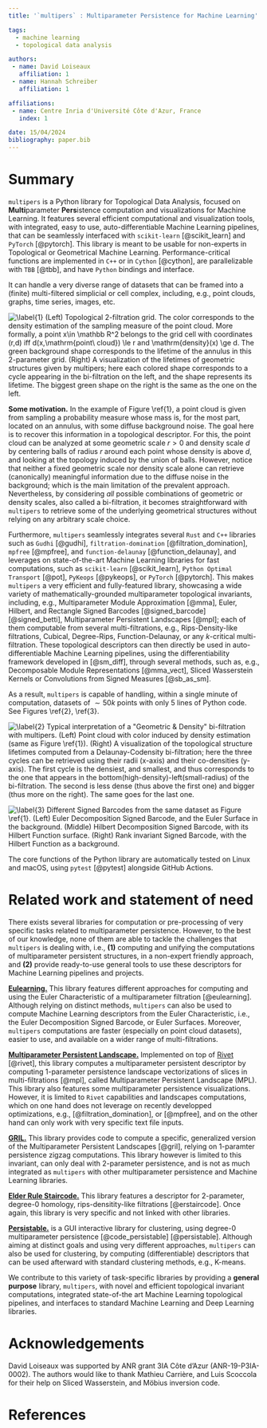 ```yaml
---
title: '`multipers` : Multiparameter Persistence for Machine Learning'

tags:
  - machine learning
  - topological data analysis

authors:
 - name: David Loiseaux
   affiliation: 1
 - name: Hannah Schreiber
   affiliation: 1

affiliations:
 - name: Centre Inria d'Université Côte d'Azur, France
   index: 1

date: 15/04/2024
bibliography: paper.bib
---
```


# Summary

`multipers` is a Python library for Topological Data Analysis, focused on **Multi**parameter **Pers**istence computation and visualizations for Machine Learning.
It features several efficient computational and visualization tools, with integrated, easy to use, auto-differentiable Machine Learning pipelines, that can be seamlessly interfaced with 
`scikit-learn` [@scikit_learn] and `PyTorch` [@pytorch].
This library is meant to be usable for non-experts in Topological or Geometrical Machine Learning.
Performance-critical functions are implemented in `C++` or in `Cython` [@cython], are parallelizable with `TBB` [@tbb], and have `Python` bindings and interface.
<!--Additionally, it follows `Gudhi`'s [@gudhi] structure, for future integration.-->
It can handle a very diverse range of datasets that can be framed into a (finite) multi-filtered simplicial or cell complex, including, e.g., point clouds, graphs, time series, images, etc.

![\label{1} 
**(Left)** Topological 2-filtration grid. 
The color corresponds to the density estimation of the sampling measure of the point cloud. 
More formally, a point $x\in \mathbb R^2$ belongs to the grid cell with coordinates $(r,d)$
iff $d(x,\mathrm{point\ cloud}) \le r$ and $\mathrm{density}(x) \ge d$. 
The green background shape corresponds to the lifetime of the annulus in this 2-parameter grid.
**(Right)** A visualization of the lifetimes of geometric structures given by `multipers`; 
here each colored shape corresponds to a cycle appearing in the bi-filtration on the left,
and the shape represents its lifetime. The biggest green shape on the right is the same as the one on the left.](images/annulus.png)

**Some motivation.** In the example of Figure \ref{1}, a point cloud is given from sampling a probability measure whose mass is, for the most part, located on an annulus,
with some diffuse background noise.
The goal here is to recover this information 
in a topological descriptor. For this, the point cloud can be analyzed at some geometric scale $r>0$ and density scale $d$ by centering balls of radius $r$ around each point whose density is above $d$, and looking at the topology induced by the union of balls. 
However, notice that neither a fixed geometric scale nor density scale alone can retrieve (canonically) meaningful information due to the diffuse noise in the background;
which is the main limitation of the prevalent approach.
Nevertheless, by considering *all* possible combinations of geometric or density scales, also called a bi-filtration, it becomes straightforward with `multipers` to retrieve some of the underlying geometrical structures without relying on any arbitrary scale choice. 



Furthermore, `multipers` seamlessly integrates several `Rust` and `C++` libraries such as `Gudhi` [@gudhi], `filtration-domination` [@filtration_domination], `mpfree` [@mpfree], and `function-delaunay` [@function_delaunay],
and leverages on state-of-the-art
Machine Learning libraries for fast computations, such as `scikit-learn` [@scikit_learn], `Python Optimal Transport` [@pot], `PyKeops` [@pykeops], or `PyTorch` [@pytorch]. 
This makes `multipers` a very efficient and fully-featured library, showcasing a wide variety of mathematically-grounded multiparameter topological invariants, including,
e.g., Multiparameter Module Approximation [@mma], Euler, Hilbert, and Rectangle Signed Barcodes [@signed_barcode] [@signed_betti], Multiparameter Persistent Landscapes [@mpl]; each of them computable from several multi-filtrations, e.g.,
Rips-Density-like filtrations, Cubical, Degree-Rips, Function-Delaunay, or any $k$-critical multi-filtration. 
These topological descriptors can then directly be used in auto-differentiable Machine Learning pipelines, using the differentiability framework developed in [@sm_diff],
through several methods, such as, e.g., 
Decomposable Module Representations [@mma_vect], Sliced Wasserstein Kernels or Convolutions from Signed Measures [@sb_as_sm].
<!--Furthermore, by leveraging on several external libraries,-->
As a result, `multipers` is capable of handling, within a single minute of computation, datasets of $\sim 50k$ points with only 5 lines of Python code. See Figures \ref{2}, \ref{3}.


![\label{2} Typical interpretation of a "Geometric \& Density" bi-filtration with `multipers`. 
**(Left)** Point cloud with color induced by density estimation (same as Figure \ref{1}).
**(Right)** A visualization of the topological structure lifetimes computed from a Delaunay-Codensity bi-filtration;
here the three cycles can be retrieved using their radii (x-axis) and their co-densities (y-axis). 
The first cycle is the densiest, and smallest, and thus corresponds to the one that appears in the bottom(high-density)-left(small-radius)
of the bi-filtration. The second is less dense (thus above the first one) and bigger (thus more on the right). The same goes for the last one.](images/3cycles.png)

![\label{3} Different Signed Barcodes from the same dataset as Figure \ref{1}.
**(Left)** Euler Decomposition Signed Barcode, and the Euler Surface in the background.
**(Middle)** Hilbert Decomposition Signed Barcode, with its Hilbert Function surface.
**(Right)** Rank invariant Signed Barcode, with the Hilbert Function as a background.](images/SignedBarcodes.png)

The core functions of the Python library are automatically tested on Linux and macOS, using `pytest` [@pytest] alongside GitHub Actions.


# Related work and statement of need
There exists several libraries for computation or pre-processing of very specific tasks related to multiparameter persistence. However, to the best of our knowledge, none of them are able to tackle the challenges that `multipers` is dealing with, i.e.,
**(1)** computing and unifying the computations of multiparameter persistent structures, in a non-expert friendly approach, and 
**(2)** provide ready-to-use general tools to use these descriptors for Machine Learning pipelines and projects.

[**Eulearning.**](https://github.com/vadimlebovici/eulearning) This library features different approaches for computing and using the Euler Characteristic of a multiparameter filtration [@eulearning].
Although relying on distinct methods, `multipers` can also be used to compute Machine Learning descriptors from the Euler Characteristic, i.e., the Euler Decomposition Signed Barcode, or Euler Surfaces. Moreover, `multipers` computations are faster (especially on point cloud datasets), easier to use, and available on a wider range of multi-filtrations. 
<!--, as this library does not integrate with external libraries.-->

<!-- [**Rivet.**](https://github.com/rivetTDA/rivet): Rivet is a library for interactively computing 1-parameter persistence slices, and useful for visualizations. Its theory is developped in [@rivet]. -->
<!-- This library is also the core backend of most of the following libraries relying only on one parameter slices. -->
<!-- However, this library doesn't leverage on recently developped significant optimizations ([@filtration_domination], [@mpfree]), takes only very specific text-file inputs, doesn't support general multi-critical filtrations, and can only compute 1-parameter slices.  -->
<!-- Furthermore, although rivet can be used to compute some very specific multiparameter invariants, such as MPL, it needs other libraries to do so. -->

[**Multiparameter Persistent Landscape.**](https://github.com/OliverVipond/Multiparameter_Persistence_Landscapes) Implemented on top of [Rivet](https://github.com/rivetTDA/rivet) [@rivet], this library computes a multiparameter persistent descriptor by computing 1-parameter persistence landscape vectorizations of slices in multi-filtrations [@mpl], called Multiparameter Persistent Landscape (MPL). This library also features some multiparameter persistence visualizations. However, it is limited to `Rivet` capabilities and landscapes computations, which on one hand does not leverage on recently developped optimizations, e.g., [@filtration_domination], or [@mpfree], and on the other hand can only work with very specific text file inputs.

<!--**Multiparameter Persistent Kernel.** Similar to landscapes, this invariant can be computed on diagonal persistence slices given by, e.g., `Rivet`.-->

[**GRIL.**](https://github.com/TDA-Jyamiti/GRIL) This library provides code to compute a specific, generalized version of the Multiparameter Persistent Landscapes [@gril], relying on 1-paramter persistence zigzag computations. This library however is limited to this invariant, can only deal with 2-parameter persistence, and is not as much integrated as `multipers` with other multiparameter persistence and Machine Learning libraries.

[**Elder Rule Staircode.**](https://github.com/Chen-Cai-OSU/ER-staircode) This library features a descriptor for 2-parameter, degree-0 homology, rips-densitity-like filtrations [@erstaircode]. Once again, this library is very specific and not linked with other libraries.

[**Persistable.**](https://github.com/LuisScoccola/persistable) is a GUI interactive library for clustering, using degree-0 multiparameter persistence [@code_persistable] [@persistable]. 
Although aiming at distinct goals and using very different approaches, `multipers` can also be used for clustering, by computing (differentiable) descriptors that can be used afterward with standard clustering methods, e.g., K-means. 

We contribute to this variety of task-specific libraries by providing a **general purpose** library, `multipers`, with novel and efficient topological invariant computations, integrated state-of-the art Machine Learning topological pipelines, and interfaces to standard Machine Learning and Deep Learning libraries.


# Acknowledgements
 David Loiseaux was supported by ANR grant 3IA Côte d’Azur
(ANR-19-P3IA-0002).
The authors would like to thank 
 Mathieu Carrière, and Luis Scoccola
 for their help on Sliced Wasserstein, and Möbius inversion code.

# References

